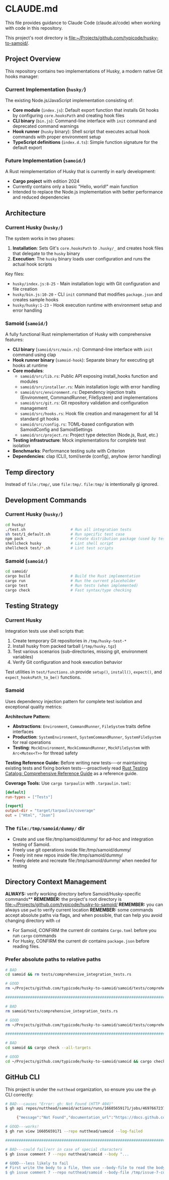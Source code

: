 # CLAUDE.md

This file provides guidance to Claude Code (claude.ai/code) when working with code in this repository.

This project's root directory is <file:~/Projects/github.com/typicode/husky-to-samoid/>.

## Project Overview

This repository contains two implementations of Husky, a modern native Git hooks manager:

### Current Implementation (`husky/`)
The existing Node.js/JavaScript implementation consisting of:
- **Core module** (`index.js`): Default export function that installs Git hooks by configuring `core.hooksPath` and creating hook files
- **CLI binary** (`bin.js`): Command-line interface with `init` command and deprecated command warnings
- **Hook runner** (`husky` binary): Shell script that executes actual hook commands with proper environment setup
- **TypeScript definitions** (`index.d.ts`): Simple function signature for the default export

### Future Implementation (`samoid/`)
A Rust reimplementation of Husky that is currently in early development:
- **Cargo project** with edition 2024
- Currently contains only a basic "Hello, world!" main function
- Intended to replace the Node.js implementation with better performance and reduced dependencies

## Architecture

### Current Husky (`husky/`)
The system works in two phases:
1. **Installation**: Sets Git's `core.hooksPath` to `.husky/_` and creates hook files that delegate to the `husky` binary
2. **Execution**: The `husky` binary loads user configuration and runs the actual hook scripts

Key files:
- `husky/index.js:8-25` - Main installation logic with Git configuration and file creation
- `husky/bin.js:10-20` - CLI `init` command that modifies `package.json` and creates sample hooks
- `husky/husky:1-23` - Hook execution runtime with environment setup and error handling

### Samoid (`samoid/`)
A fully functional Rust reimplementation of Husky with comprehensive features:
- **CLI binary** (`samoid/src/main.rs`): Command-line interface with `init` command using clap
- **Hook runner binary** (`samoid-hook`): Separate binary for executing git hooks at runtime
- **Core modules**:
  - `samoid/src/lib.rs`: Public API exposing install_hooks function and modules
  - `samoid/src/installer.rs`: Main installation logic with error handling
  - `samoid/src/environment.rs`: Dependency injection traits (Environment, CommandRunner, FileSystem) and implementations
  - `samoid/src/git.rs`: Git repository validation and configuration management
  - `samoid/src/hooks.rs`: Hook file creation and management for all 14 standard git hooks
  - `samoid/src/config.rs`: TOML-based configuration with SamoidConfig and SamoidSettings
  - `samoid/src/project.rs`: Project type detection (Node.js, Rust, etc.)
- **Testing infrastructure**: Mock implementations for complete test isolation
- **Benchmarks**: Performance testing suite with Criterion
- **Dependencies**: clap (CLI), toml/serde (config), anyhow (error handling)

## Temp directory

Instead of `file:/tmp/`, use `file:tmp/`. `file:tmp/` is intentionally gi ignored.

## Development Commands

### Current Husky (`husky/`)
```bash
cd husky/
./test.sh                    # Run all integration tests
sh test/1_default.sh         # Run specific test case
npm pack                     # Create distribution package (used by tests)
shellcheck husky             # Lint shell script
shellcheck test/*.sh         # Lint test scripts
```

### Samoid (`samoid/`)
```bash
cd samoid/
cargo build                  # Build the Rust implementation
cargo run                    # Run the current placeholder
cargo test                   # Run tests (when implemented)
cargo check                  # Fast syntax/type checking
```

## Testing Strategy

### Current Husky
Integration tests use shell scripts that:
1. Create temporary Git repositories in `/tmp/husky-test-*`
2. Install husky from packed tarball (`/tmp/husky.tgz`)
3. Test various scenarios (sub-directories, missing git, environment variables)
4. Verify Git configuration and hook execution behavior

Test utilities in `test/functions.sh` provide `setup()`, `install()`, `expect()`, and `expect_hooksPath_to_be()` functions.

### Samoid
Uses dependency injection pattern for complete test isolation and exceptional quality metrics:

**Architecture Pattern:**
- **Abstractions**: `Environment`, `CommandRunner`, `FileSystem` traits define interfaces
- **Production**: `SystemEnvironment`, `SystemCommandRunner`, `SystemFileSystem` for real operations
- **Testing**: `MockEnvironment`, `MockCommandRunner`, `MockFileSystem` with `Arc<Mutex<T>>` for thread safety

**Testing Reference Guide:**
Before writing new tests---or maintaining existing tests and fixing borken tests---proactively read [Rust Testing Catalog: Comprehensive Reference Guide](knol/references/002-rust-testing-reference.md) as a reference guide.

**Coverage Tools:** Use `cargo tarpaulin` with `.tarpaulin.toml`:
```toml
[default]
run-types = ["Tests"]

[report]
output-dir = "target/tarpaulin/coverage"
out = ["Html", "Json"]
```

### The `file:/tmp/samoid/dummy/` dir

- Create and use file:/tmp/samoid/dummy/ for ad-hoc and integration testing of Samoid.
- Freely use git operations inside file:/tmp/samoid/dummy/
- Freely init new repos inside file:/tmp/samoid/dummy/
- Freely delete and recreate file:/tmp/samoid/dummy/ when needed for testing

## Directory Context Management
**ALWAYS:** verify working directory before Samoid/Husky-specific commands**
**REMEMBER:** the project's root directory is <file:~/Projects/github.com/typicode/husky-to-samoid/>
**REMEMBER:** you can always use `pwd` to verify current location
**REMEMBER:** some commands accept absolute paths via flags, and when possible, that can help you avoid changing directory with `cd`

- For Samoid, CONFIRM the current dir contains `Cargo.toml` before you run `cargo` commands
- For Husky, CONFIRM the current dir contains `package.json` before reading files.

### Prefer absolute paths to relative paths

```bash
# BAD
cd samoid && rm tests/comprehensive_integration_tests.rs

# GOOD
rm ~/Projects/github.com/typicode/husky-to-samoid/samoid/tests/comprehensive_integration_tests.rs

###############################################################################

# BAD
rm samoid/tests/comprehensive_integration_tests.rs

# GOOD
rm ~/Projects/github.com/typicode/husky-to-samoid/samoid/tests/comprehensive_integration_tests.rs

###############################################################################

# BAD
cd samoid && cargo check --all-targets

# GOOD
cd ~/Projects/github.com/typicode/husky-to-samoid/samoid && cargo check --all-targets
```

## GitHub CLI
This project is under the `nutthead` organization, so ensure you use the `gh` CLI correctly:

```bash
# BAD---causes "Error: gh: Not Found (HTTP 404)"
$ gh api repos/nutthead/samoid/actions/runs/16605659171/jobs/46976672370/logs

     {"message":"Not Found","documentation_url":"https://docs.github.com/rest","status":"404"}

# GOOD---works!
$ gh run view 16605659171 --repo nutthead/samoid --log-failed

###############################################################################

# BAD---could fail/err in case of special characters
$ gh issue comment 7 --repo nutthead/samoid --body "...

# GOOD---less likely to fail
# First write the body to a file, then use --body-file to read the body from the file
$ gh issue comment 7 --repo nutthead/samoid --body-file /tmp/issue-7-completion-comment.md
```
